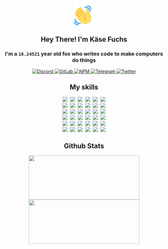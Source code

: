<div><p align=center><img src=./resources/images/wave.gif width=64px height=64px></p><h2 align=center>Hey There! I'm Käse Fuchs</h2><h3 align=center>I'm a <code>18.24521</code> year old fox who writes code to make computers do things</h3><p align=center><a href=https://discord.com/users/507526681125322772><img alt=Discord src="https://img.shields.io/badge/Discord-5865F2?logo=discord&logoColor=white&style=flat-square#2f555579a6f1613fcdc37691489bb050"> </a><a href=https://gitlab.com/kasefuchs><img alt=GitLab src="https://img.shields.io/badge/GitLab-330F63?logo=gitlab&logoColor=white&style=flat-square#2f555579a6f1613fcdc37691489bb050"> </a><a href=https://npmjs.com/~kasefuchs><img alt=NPM src="https://img.shields.io/badge/NPM-CB3837?logo=npm&logoColor=white&style=flat-square#2f555579a6f1613fcdc37691489bb050"> </a><a href=https://t.me/kasefuchs><img alt=Telegram src="https://img.shields.io/badge/Telegram-2CA5E0?logo=telegram&logoColor=white&style=flat-square#2f555579a6f1613fcdc37691489bb050"> </a><a href=https://twitter.com/kasefuchs><img alt=Twitter src="https://img.shields.io/badge/Twitter-1DA1F2?logo=twitter&logoColor=white&style=flat-square#2f555579a6f1613fcdc37691489bb050"></a></p><h2 align=center>My skills</h2><p align=center><a href=https://aws.amazon.com/ ><picture><source srcset="https://skillicons.dev/icons?i=aws&theme=dark#2f555579a6f1613fcdc37691489bb050" media="(prefers-color-scheme: dark)"><source srcset="https://skillicons.dev/icons?i=aws&theme=light#2f555579a6f1613fcdc37691489bb050" media="(prefers-color-scheme: light), (prefers-color-scheme: no-preference)"><img src="https://skillicons.dev/icons?i=aws&theme=light#2f555579a6f1613fcdc37691489bb050"></picture></a>&nbsp;&nbsp;<a href=https://en.wikipedia.org/wiki/Bash_(Unix_shell)><picture><source srcset="https://skillicons.dev/icons?i=bash&theme=dark#2f555579a6f1613fcdc37691489bb050" media="(prefers-color-scheme: dark)"><source srcset="https://skillicons.dev/icons?i=bash&theme=light#2f555579a6f1613fcdc37691489bb050" media="(prefers-color-scheme: light), (prefers-color-scheme: no-preference)"><img src="https://skillicons.dev/icons?i=bash&theme=light#2f555579a6f1613fcdc37691489bb050"></picture></a>&nbsp;&nbsp;<a href=https://discord.com/developers/docs><picture><source srcset="https://skillicons.dev/icons?i=bots&theme=dark#2f555579a6f1613fcdc37691489bb050" media="(prefers-color-scheme: dark)"><source srcset="https://skillicons.dev/icons?i=bots&theme=light#2f555579a6f1613fcdc37691489bb050" media="(prefers-color-scheme: light), (prefers-color-scheme: no-preference)"><img src="https://skillicons.dev/icons?i=bots&theme=light#2f555579a6f1613fcdc37691489bb050"></picture></a>&nbsp;&nbsp;<a href=https://www.cloudflare.com/ ><picture><source srcset="https://skillicons.dev/icons?i=cloudflare&theme=dark#2f555579a6f1613fcdc37691489bb050" media="(prefers-color-scheme: dark)"><source srcset="https://skillicons.dev/icons?i=cloudflare&theme=light#2f555579a6f1613fcdc37691489bb050" media="(prefers-color-scheme: light), (prefers-color-scheme: no-preference)"><img src="https://skillicons.dev/icons?i=cloudflare&theme=light#2f555579a6f1613fcdc37691489bb050"></picture></a>&nbsp;&nbsp;<a href=https://en.wikipedia.org/wiki/CSS><picture><source srcset="https://skillicons.dev/icons?i=css&theme=dark#2f555579a6f1613fcdc37691489bb050" media="(prefers-color-scheme: dark)"><source srcset="https://skillicons.dev/icons?i=css&theme=light#2f555579a6f1613fcdc37691489bb050" media="(prefers-color-scheme: light), (prefers-color-scheme: no-preference)"><img src="https://skillicons.dev/icons?i=css&theme=light#2f555579a6f1613fcdc37691489bb050"></picture></a>&nbsp;&nbsp;<a href=https://www.docker.com/ ><picture><source srcset="https://skillicons.dev/icons?i=docker&theme=dark#2f555579a6f1613fcdc37691489bb050" media="(prefers-color-scheme: dark)"><source srcset="https://skillicons.dev/icons?i=docker&theme=light#2f555579a6f1613fcdc37691489bb050" media="(prefers-color-scheme: light), (prefers-color-scheme: no-preference)"><img src="https://skillicons.dev/icons?i=docker&theme=light#2f555579a6f1613fcdc37691489bb050"></picture></a><br><a href=https://www.electronjs.org/ ><picture><source srcset="https://skillicons.dev/icons?i=electron&theme=dark#2f555579a6f1613fcdc37691489bb050" media="(prefers-color-scheme: dark)"><source srcset="https://skillicons.dev/icons?i=electron&theme=light#2f555579a6f1613fcdc37691489bb050" media="(prefers-color-scheme: light), (prefers-color-scheme: no-preference)"><img src="https://skillicons.dev/icons?i=electron&theme=light#2f555579a6f1613fcdc37691489bb050"></picture></a>&nbsp;&nbsp;<a href=https://expressjs.com/ ><picture><source srcset="https://skillicons.dev/icons?i=express&theme=dark#2f555579a6f1613fcdc37691489bb050" media="(prefers-color-scheme: dark)"><source srcset="https://skillicons.dev/icons?i=express&theme=light#2f555579a6f1613fcdc37691489bb050" media="(prefers-color-scheme: light), (prefers-color-scheme: no-preference)"><img src="https://skillicons.dev/icons?i=express&theme=light#2f555579a6f1613fcdc37691489bb050"></picture></a>&nbsp;&nbsp;<a href=https://www.figma.com/ ><picture><source srcset="https://skillicons.dev/icons?i=figma&theme=dark#2f555579a6f1613fcdc37691489bb050" media="(prefers-color-scheme: dark)"><source srcset="https://skillicons.dev/icons?i=figma&theme=light#2f555579a6f1613fcdc37691489bb050" media="(prefers-color-scheme: light), (prefers-color-scheme: no-preference)"><img src="https://skillicons.dev/icons?i=figma&theme=light#2f555579a6f1613fcdc37691489bb050"></picture></a>&nbsp;&nbsp;<a href=https://firebase.google.com/ ><picture><source srcset="https://skillicons.dev/icons?i=firebase&theme=dark#2f555579a6f1613fcdc37691489bb050" media="(prefers-color-scheme: dark)"><source srcset="https://skillicons.dev/icons?i=firebase&theme=light#2f555579a6f1613fcdc37691489bb050" media="(prefers-color-scheme: light), (prefers-color-scheme: no-preference)"><img src="https://skillicons.dev/icons?i=firebase&theme=light#2f555579a6f1613fcdc37691489bb050"></picture></a>&nbsp;&nbsp;<a href=https://flask.palletsprojects.com/ ><picture><source srcset="https://skillicons.dev/icons?i=flask&theme=dark#2f555579a6f1613fcdc37691489bb050" media="(prefers-color-scheme: dark)"><source srcset="https://skillicons.dev/icons?i=flask&theme=light#2f555579a6f1613fcdc37691489bb050" media="(prefers-color-scheme: light), (prefers-color-scheme: no-preference)"><img src="https://skillicons.dev/icons?i=flask&theme=light#2f555579a6f1613fcdc37691489bb050"></picture></a>&nbsp;&nbsp;<a href=https://cloud.google.com/ ><picture><source srcset="https://skillicons.dev/icons?i=gcp&theme=dark#2f555579a6f1613fcdc37691489bb050" media="(prefers-color-scheme: dark)"><source srcset="https://skillicons.dev/icons?i=gcp&theme=light#2f555579a6f1613fcdc37691489bb050" media="(prefers-color-scheme: light), (prefers-color-scheme: no-preference)"><img src="https://skillicons.dev/icons?i=gcp&theme=light#2f555579a6f1613fcdc37691489bb050"></picture></a><br><a href=https://git-scm.com/ ><picture><source srcset="https://skillicons.dev/icons?i=git&theme=dark#2f555579a6f1613fcdc37691489bb050" media="(prefers-color-scheme: dark)"><source srcset="https://skillicons.dev/icons?i=git&theme=light#2f555579a6f1613fcdc37691489bb050" media="(prefers-color-scheme: light), (prefers-color-scheme: no-preference)"><img src="https://skillicons.dev/icons?i=git&theme=light#2f555579a6f1613fcdc37691489bb050"></picture></a>&nbsp;&nbsp;<a href=https://github.com/ ><picture><source srcset="https://skillicons.dev/icons?i=github&theme=dark#2f555579a6f1613fcdc37691489bb050" media="(prefers-color-scheme: dark)"><source srcset="https://skillicons.dev/icons?i=github&theme=light#2f555579a6f1613fcdc37691489bb050" media="(prefers-color-scheme: light), (prefers-color-scheme: no-preference)"><img src="https://skillicons.dev/icons?i=github&theme=light#2f555579a6f1613fcdc37691489bb050"></picture></a>&nbsp;&nbsp;<a href=https://gitlab.com/ ><picture><source srcset="https://skillicons.dev/icons?i=gitlab&theme=dark#2f555579a6f1613fcdc37691489bb050" media="(prefers-color-scheme: dark)"><source srcset="https://skillicons.dev/icons?i=gitlab&theme=light#2f555579a6f1613fcdc37691489bb050" media="(prefers-color-scheme: light), (prefers-color-scheme: no-preference)"><img src="https://skillicons.dev/icons?i=gitlab&theme=light#2f555579a6f1613fcdc37691489bb050"></picture></a>&nbsp;&nbsp;<a href=https://www.heroku.com/ ><picture><source srcset="https://skillicons.dev/icons?i=heroku&theme=dark#2f555579a6f1613fcdc37691489bb050" media="(prefers-color-scheme: dark)"><source srcset="https://skillicons.dev/icons?i=heroku&theme=light#2f555579a6f1613fcdc37691489bb050" media="(prefers-color-scheme: light), (prefers-color-scheme: no-preference)"><img src="https://skillicons.dev/icons?i=heroku&theme=light#2f555579a6f1613fcdc37691489bb050"></picture></a>&nbsp;&nbsp;<a href=https://en.wikipedia.org/wiki/HTML><picture><source srcset="https://skillicons.dev/icons?i=html&theme=dark#2f555579a6f1613fcdc37691489bb050" media="(prefers-color-scheme: dark)"><source srcset="https://skillicons.dev/icons?i=html&theme=light#2f555579a6f1613fcdc37691489bb050" media="(prefers-color-scheme: light), (prefers-color-scheme: no-preference)"><img src="https://skillicons.dev/icons?i=html&theme=light#2f555579a6f1613fcdc37691489bb050"></picture></a>&nbsp;&nbsp;<a href=https://en.wikipedia.org/wiki/JavaScript><picture><source srcset="https://skillicons.dev/icons?i=js&theme=dark#2f555579a6f1613fcdc37691489bb050" media="(prefers-color-scheme: dark)"><source srcset="https://skillicons.dev/icons?i=js&theme=light#2f555579a6f1613fcdc37691489bb050" media="(prefers-color-scheme: light), (prefers-color-scheme: no-preference)"><img src="https://skillicons.dev/icons?i=js&theme=light#2f555579a6f1613fcdc37691489bb050"></picture></a><br><a href=https://en.wikipedia.org/wiki/Linux><picture><source srcset="https://skillicons.dev/icons?i=linux&theme=dark#2f555579a6f1613fcdc37691489bb050" media="(prefers-color-scheme: dark)"><source srcset="https://skillicons.dev/icons?i=linux&theme=light#2f555579a6f1613fcdc37691489bb050" media="(prefers-color-scheme: light), (prefers-color-scheme: no-preference)"><img src="https://skillicons.dev/icons?i=linux&theme=light#2f555579a6f1613fcdc37691489bb050"></picture></a>&nbsp;&nbsp;<a href=https://mui.com/ ><picture><source srcset="https://skillicons.dev/icons?i=materialui&theme=dark#2f555579a6f1613fcdc37691489bb050" media="(prefers-color-scheme: dark)"><source srcset="https://skillicons.dev/icons?i=materialui&theme=light#2f555579a6f1613fcdc37691489bb050" media="(prefers-color-scheme: light), (prefers-color-scheme: no-preference)"><img src="https://skillicons.dev/icons?i=materialui&theme=light#2f555579a6f1613fcdc37691489bb050"></picture></a>&nbsp;&nbsp;<a href=https://en.wikipedia.org/wiki/Markdown><picture><source srcset="https://skillicons.dev/icons?i=md&theme=dark#2f555579a6f1613fcdc37691489bb050" media="(prefers-color-scheme: dark)"><source srcset="https://skillicons.dev/icons?i=md&theme=light#2f555579a6f1613fcdc37691489bb050" media="(prefers-color-scheme: light), (prefers-color-scheme: no-preference)"><img src="https://skillicons.dev/icons?i=md&theme=light#2f555579a6f1613fcdc37691489bb050"></picture></a>&nbsp;&nbsp;<a href=https://www.mongodb.com/ ><picture><source srcset="https://skillicons.dev/icons?i=mongodb&theme=dark#2f555579a6f1613fcdc37691489bb050" media="(prefers-color-scheme: dark)"><source srcset="https://skillicons.dev/icons?i=mongodb&theme=light#2f555579a6f1613fcdc37691489bb050" media="(prefers-color-scheme: light), (prefers-color-scheme: no-preference)"><img src="https://skillicons.dev/icons?i=mongodb&theme=light#2f555579a6f1613fcdc37691489bb050"></picture></a>&nbsp;&nbsp;<a href=https://www.mysql.com/ ><picture><source srcset="https://skillicons.dev/icons?i=mysql&theme=dark#2f555579a6f1613fcdc37691489bb050" media="(prefers-color-scheme: dark)"><source srcset="https://skillicons.dev/icons?i=mysql&theme=light#2f555579a6f1613fcdc37691489bb050" media="(prefers-color-scheme: light), (prefers-color-scheme: no-preference)"><img src="https://skillicons.dev/icons?i=mysql&theme=light#2f555579a6f1613fcdc37691489bb050"></picture></a>&nbsp;&nbsp;<a href=https://nextjs.org/ ><picture><source srcset="https://skillicons.dev/icons?i=nextjs&theme=dark#2f555579a6f1613fcdc37691489bb050" media="(prefers-color-scheme: dark)"><source srcset="https://skillicons.dev/icons?i=nextjs&theme=light#2f555579a6f1613fcdc37691489bb050" media="(prefers-color-scheme: light), (prefers-color-scheme: no-preference)"><img src="https://skillicons.dev/icons?i=nextjs&theme=light#2f555579a6f1613fcdc37691489bb050"></picture></a><br><a href=https://nodejs.org/en/ ><picture><source srcset="https://skillicons.dev/icons?i=nodejs&theme=dark#2f555579a6f1613fcdc37691489bb050" media="(prefers-color-scheme: dark)"><source srcset="https://skillicons.dev/icons?i=nodejs&theme=light#2f555579a6f1613fcdc37691489bb050" media="(prefers-color-scheme: light), (prefers-color-scheme: no-preference)"><img src="https://skillicons.dev/icons?i=nodejs&theme=light#2f555579a6f1613fcdc37691489bb050"></picture></a>&nbsp;&nbsp;<a href=https://www.postgresql.org/ ><picture><source srcset="https://skillicons.dev/icons?i=postgres&theme=dark#2f555579a6f1613fcdc37691489bb050" media="(prefers-color-scheme: dark)"><source srcset="https://skillicons.dev/icons?i=postgres&theme=light#2f555579a6f1613fcdc37691489bb050" media="(prefers-color-scheme: light), (prefers-color-scheme: no-preference)"><img src="https://skillicons.dev/icons?i=postgres&theme=light#2f555579a6f1613fcdc37691489bb050"></picture></a>&nbsp;&nbsp;<a href=https://learn.microsoft.com/en-us/powershell/ ><picture><source srcset="https://skillicons.dev/icons?i=powershell&theme=dark#2f555579a6f1613fcdc37691489bb050" media="(prefers-color-scheme: dark)"><source srcset="https://skillicons.dev/icons?i=powershell&theme=light#2f555579a6f1613fcdc37691489bb050" media="(prefers-color-scheme: light), (prefers-color-scheme: no-preference)"><img src="https://skillicons.dev/icons?i=powershell&theme=light#2f555579a6f1613fcdc37691489bb050"></picture></a>&nbsp;&nbsp;<a href=https://www.python.org/ ><picture><source srcset="https://skillicons.dev/icons?i=py&theme=dark#2f555579a6f1613fcdc37691489bb050" media="(prefers-color-scheme: dark)"><source srcset="https://skillicons.dev/icons?i=py&theme=light#2f555579a6f1613fcdc37691489bb050" media="(prefers-color-scheme: light), (prefers-color-scheme: no-preference)"><img src="https://skillicons.dev/icons?i=py&theme=light#2f555579a6f1613fcdc37691489bb050"></picture></a>&nbsp;&nbsp;<a href=https://www.raspberrypi.org/ ><picture><source srcset="https://skillicons.dev/icons?i=raspberrypi&theme=dark#2f555579a6f1613fcdc37691489bb050" media="(prefers-color-scheme: dark)"><source srcset="https://skillicons.dev/icons?i=raspberrypi&theme=light#2f555579a6f1613fcdc37691489bb050" media="(prefers-color-scheme: light), (prefers-color-scheme: no-preference)"><img src="https://skillicons.dev/icons?i=raspberrypi&theme=light#2f555579a6f1613fcdc37691489bb050"></picture></a>&nbsp;&nbsp;<a href=https://reactjs.org/ ><picture><source srcset="https://skillicons.dev/icons?i=react&theme=dark#2f555579a6f1613fcdc37691489bb050" media="(prefers-color-scheme: dark)"><source srcset="https://skillicons.dev/icons?i=react&theme=light#2f555579a6f1613fcdc37691489bb050" media="(prefers-color-scheme: light), (prefers-color-scheme: no-preference)"><img src="https://skillicons.dev/icons?i=react&theme=light#2f555579a6f1613fcdc37691489bb050"></picture></a><br><a href=https://redux.js.org/ ><picture><source srcset="https://skillicons.dev/icons?i=redux&theme=dark#2f555579a6f1613fcdc37691489bb050" media="(prefers-color-scheme: dark)"><source srcset="https://skillicons.dev/icons?i=redux&theme=light#2f555579a6f1613fcdc37691489bb050" media="(prefers-color-scheme: light), (prefers-color-scheme: no-preference)"><img src="https://skillicons.dev/icons?i=redux&theme=light#2f555579a6f1613fcdc37691489bb050"></picture></a>&nbsp;&nbsp;<a href=https://en.wikipedia.org/wiki/Regular_expression><picture><source srcset="https://skillicons.dev/icons?i=regex&theme=dark#2f555579a6f1613fcdc37691489bb050" media="(prefers-color-scheme: dark)"><source srcset="https://skillicons.dev/icons?i=regex&theme=light#2f555579a6f1613fcdc37691489bb050" media="(prefers-color-scheme: light), (prefers-color-scheme: no-preference)"><img src="https://skillicons.dev/icons?i=regex&theme=light#2f555579a6f1613fcdc37691489bb050"></picture></a>&nbsp;&nbsp;<a href=https://en.wikipedia.org/wiki/Sass_(stylesheet_language)><picture><source srcset="https://skillicons.dev/icons?i=sass&theme=dark#2f555579a6f1613fcdc37691489bb050" media="(prefers-color-scheme: dark)"><source srcset="https://skillicons.dev/icons?i=sass&theme=light#2f555579a6f1613fcdc37691489bb050" media="(prefers-color-scheme: light), (prefers-color-scheme: no-preference)"><img src="https://skillicons.dev/icons?i=sass&theme=light#2f555579a6f1613fcdc37691489bb050"></picture></a>&nbsp;&nbsp;<a href=https://www.typescriptlang.org/ ><picture><source srcset="https://skillicons.dev/icons?i=ts&theme=dark#2f555579a6f1613fcdc37691489bb050" media="(prefers-color-scheme: dark)"><source srcset="https://skillicons.dev/icons?i=ts&theme=light#2f555579a6f1613fcdc37691489bb050" media="(prefers-color-scheme: light), (prefers-color-scheme: no-preference)"><img src="https://skillicons.dev/icons?i=ts&theme=light#2f555579a6f1613fcdc37691489bb050"></picture></a>&nbsp;&nbsp;<a href=https://unity.com/ ><picture><source srcset="https://skillicons.dev/icons?i=unity&theme=dark#2f555579a6f1613fcdc37691489bb050" media="(prefers-color-scheme: dark)"><source srcset="https://skillicons.dev/icons?i=unity&theme=light#2f555579a6f1613fcdc37691489bb050" media="(prefers-color-scheme: light), (prefers-color-scheme: no-preference)"><img src="https://skillicons.dev/icons?i=unity&theme=light#2f555579a6f1613fcdc37691489bb050"></picture></a>&nbsp;&nbsp;<a href=https://workers.cloudflare.com/ ><picture><source srcset="https://skillicons.dev/icons?i=workers&theme=dark#2f555579a6f1613fcdc37691489bb050" media="(prefers-color-scheme: dark)"><source srcset="https://skillicons.dev/icons?i=workers&theme=light#2f555579a6f1613fcdc37691489bb050" media="(prefers-color-scheme: light), (prefers-color-scheme: no-preference)"><img src="https://skillicons.dev/icons?i=workers&theme=light#2f555579a6f1613fcdc37691489bb050"></picture></a><br></p><h2 align=center>Github Stats</h2><p align=center><picture><source srcset="https://github-readme-stats-kasefuchs.vercel.app/api/?count_private=true&hide_border=true&hide_rank=true&line_height=20&hide_title=true&username=Kasefuchs&theme=dark#2f555579a6f1613fcdc37691489bb050" media="(prefers-color-scheme: dark)"><source srcset="https://github-readme-stats-kasefuchs.vercel.app/api/?count_private=true&hide_border=true&hide_rank=true&line_height=20&hide_title=true&username=Kasefuchs&theme=light#2f555579a6f1613fcdc37691489bb050" media="(prefers-color-scheme: light), (prefers-color-scheme: no-preference)"><img align=middle width=350 height=140 src="https://github-readme-stats-kasefuchs.vercel.app/api/?count_private=true&hide_border=true&hide_rank=true&line_height=20&hide_title=true&username=Kasefuchs&theme=light#2f555579a6f1613fcdc37691489bb050"></picture><picture><source srcset="https://github-readme-stats-kasefuchs.vercel.app/api/top-langs/?count_private=true&hide_border=true&layout=compact&username=Kasefuchs&theme=dark#2f555579a6f1613fcdc37691489bb050" media="(prefers-color-scheme: dark)"><source srcset="https://github-readme-stats-kasefuchs.vercel.app/api/top-langs/?count_private=true&hide_border=true&layout=compact&username=Kasefuchs&theme=light#2f555579a6f1613fcdc37691489bb050" media="(prefers-color-scheme: light), (prefers-color-scheme: no-preference)"><img align=middle width=350 height=140 src="https://github-readme-stats-kasefuchs.vercel.app/api/top-langs/?count_private=true&hide_border=true&layout=compact&username=Kasefuchs&theme=light#2f555579a6f1613fcdc37691489bb050"></picture></p><img src="https://hit.yhype.me/github/profile?user_id=64592097#2f555579a6f1613fcdc37691489bb050" alt=""></div>